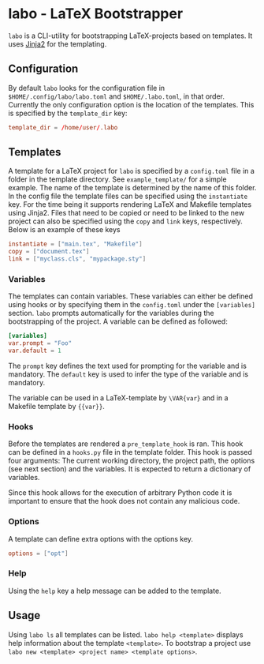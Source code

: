 # labo - LaTeX Bootstrapper
`labo` is a CLI-utility for bootstrapping LaTeX-projects based on templates.
It uses [Jinja2](https://jinja2docs.readthedocs.io/en/stable/) for the templating.

## Configuration
By default `labo` looks for the configuration file in `$HOME/.config/labo/labo.toml` and `$HOME/.labo.toml`, in that order. Currently the only configuration option is the location of the templates. This is specified by the `template_dir` key:

```toml
template_dir = /home/user/.labo
```

## Templates
A template for a LaTeX project for `labo` is specified by a `config.toml` file in a folder in the template directory. See `example_template/` for a simple example.
The name of the template is determined by the name of this folder. In the config file the template files can be specified using the `instantiate` key.
For the time being it supports rendering LaTeX and Makefile templates using Jinja2.
Files that need to be copied or need to be linked to the new project can also be specified using the `copy` and `link` keys, respectively.
Below is an example of these keys

``` toml
instantiate = ["main.tex", "Makefile"]
copy = ["document.tex"]
link = ["myclass.cls", "mypackage.sty"]
```

### Variables
The templates can contain variables. These variables can either be defined using hooks or by specifying them
in the `config.toml` under the `[variables]` section.
`labo` prompts automatically for the variables during the bootstrapping of the project.
A variable can be defined as followed:

``` toml
[variables]
var.prompt = "Foo"
var.default = 1
```
The `prompt` key defines the text used for prompting for the variable and is mandatory.
The `default` key is used to infer the type of the variable and is mandatory.

The variable can be used in a LaTeX-template by `\VAR{var}` and in a Makefile template by `{{var}}`.

### Hooks
Before the templates are rendered a `pre_template_hook` is ran. This hook can be defined in a `hooks.py`
file in the template folder. This hook is passed four arguments: The current working directory, the project path, the options (see next section) and the variables. It is expected to return a dictionary of variables.

Since this hook allows for the execution of arbitrary Python code it is important to ensure that the hook does not contain any malicious code.

### Options
A template can define extra options with the options key.

``` toml
options = ["opt"]
```

### Help
Using the `help` key a help message can be added to the template.

## Usage
Using `labo ls` all templates can be listed. `labo help <template>` displays help information about the template `<template>`. To bootstrap a project use `labo new <template> <project name> <template options>`.
